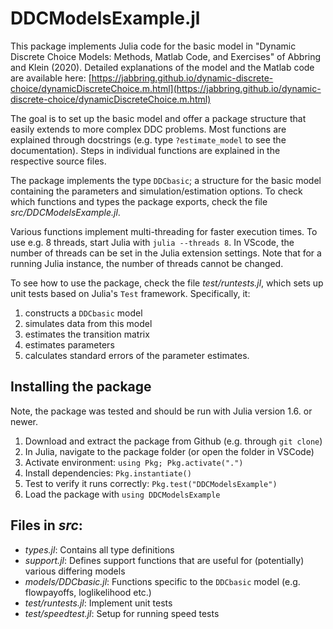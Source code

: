 # DDCModelsExample.jl

This package implements Julia code for the basic model in "Dynamic Discrete Choice Models: Methods, Matlab Code, and Exercises" of Abbring and Klein (2020). Detailed explanations of the model and the Matlab code are available here: [https://jabbring.github.io/dynamic-discrete-choice/dynamicDiscreteChoice.m.html](https://jabbring.github.io/dynamic-discrete-choice/dynamicDiscreteChoice.m.html)

The goal is to set up the basic model and offer a package structure that easily extends to more complex DDC problems. Most functions are explained through docstrings (e.g. type `?estimate_model` to see the documentation). Steps in individual functions are explained in the respective source files. 

The package implements the type `DDCbasic`; a structure for the basic model containing the parameters and simulation/estimation options. To check which functions and types the package exports, check the file *src/DDCModelsExample.jl*. 

Various functions implement multi-threading for faster execution times. To use e.g. 8 threads, start Julia with `julia --threads 8`. In VScode, the number of threads can be set in the Julia extension settings. Note that for a running Julia instance, the number of threads cannot be changed. 

To see how to use the package, check the file *test/runtests.jl*, which sets up unit tests based on Julia's `Test` framework. Specifically, it: 

1. constructs a `DDCbasic` model
2. simulates data from this model 
3. estimates the transition matrix 
4. estimates parameters 
5. calculates standard errors of the parameter estimates. 

## Installing the package
Note, the package was tested and should be run with Julia version 1.6. or newer. 
1. Download and extract the package from Github (e.g. through `git clone`)
2. In Julia, navigate to the package folder (or open the folder in VSCode)
3. Activate environment: `using Pkg; Pkg.activate(".")`
4. Install dependencies: `Pkg.instantiate()`
5. Test to verify it runs correctly: `Pkg.test("DDCModelsExample")`
6. Load the package with `using DDCModelsExample` 


## Files in *src*: 
- *types.jl*: Contains all type definitions 
- *support.jl*: Defines support functions that are useful for (potentially) various differing models 
- *models/DDCbasic.jl*: Functions specific to the `DDCbasic` model (e.g. flowpayoffs, loglikelihood etc.)
- *test/runtests.jl*: Implement unit tests
- *test/speedtest.jl*: Setup for running speed tests



